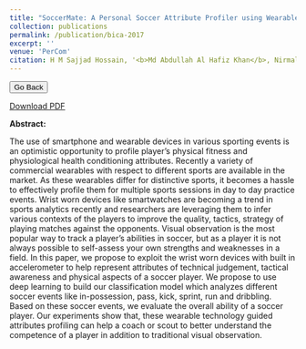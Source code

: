 ```yaml
---
title: "SoccerMate: A Personal Soccer Attribute Profiler using Wearables."
collection: publications
permalink: /publication/bica-2017
excerpt: ''
venue: 'PerCom'
citation: H M Sajjad Hossain, '<b>Md Abdullah Al Hafiz Khan</b>, Nirmalya Roy. In Proceeding of First International Workshop on Behavioral Implications of Contextual Analytics (BICA) (co-located with PerCom 2017). Kona, Big Island of Hawaii, USA.'
---
```


<script>
function goBack() {
  window.history.back()
}
</script>

<button onclick="goBack()">Go Back</button>

[Download PDF](https://ahafizk.github.io/files/SoccerMate.pdf)

<b>Abstract:</b>

 The use of smartphone and wearable devices in
various sporting events is an optimistic opportunity to profile
player’s physical fitness and physiological health conditioning
attributes. Recently a variety of commercial wearables with
respect to different sports are available in the market. As these
wearables differ for distinctive sports, it becomes a hassle to
effectively profile them for multiple sports sessions in day to
day practice events. Wrist worn devices like smartwatches are
becoming a trend in sports analytics recently and researchers
are leveraging them to infer various contexts of the players to
improve the quality, tactics, strategy of playing matches against
the opponents. Visual observation is the most popular way to
track a player’s abilities in soccer, but as a player it is not
always possible to self-assess your own strengths and weaknesses
in a field. In this paper, we propose to exploit the wrist worn
devices with built in accelerometer to help represent attributes
of technical judgement, tactical awareness and physical aspects
of a soccer player. We propose to use deep learning to build
our classification model which analyzes different soccer events
like in-possession, pass, kick, sprint, run and dribbling. Based
on these soccer events, we evaluate the overall ability of a soccer
player. Our experiments show that, these wearable technology
guided attributes profiling can help a coach or scout to better
understand the competence of a player in addition to traditional
visual observation.